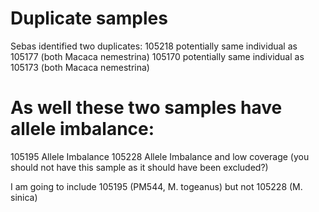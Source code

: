 # Duplicate samples

Sebas identified two duplicates:
105218 potentially same individual as 105177 (both Macaca nemestrina)
105170 potentially same individual as 105173 (both Macaca nemestrina)




# As well these two samples have allele imbalance:
105195 Allele Imbalance
105228 Allele Imbalance and low coverage (you should not have this sample as it should have been excluded?)

I am going to include 105195 (PM544, M. togeanus) but not 105228 (M. sinica)

